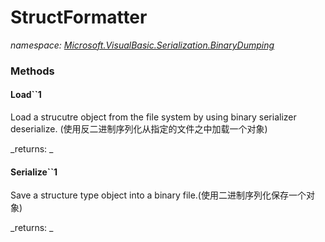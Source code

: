 ﻿
# StructFormatter
_namespace: [Microsoft.VisualBasic.Serialization.BinaryDumping](N-Microsoft.VisualBasic.Serialization.BinaryDumping.md)_



### Methods

#### Load``1
Load a strucutre object from the file system by using binary serializer deserialize.
 (使用反二进制序列化从指定的文件之中加载一个对象)

_returns: _
#### Serialize``1
Save a structure type object into a binary file.(使用二进制序列化保存一个对象)

_returns: _



